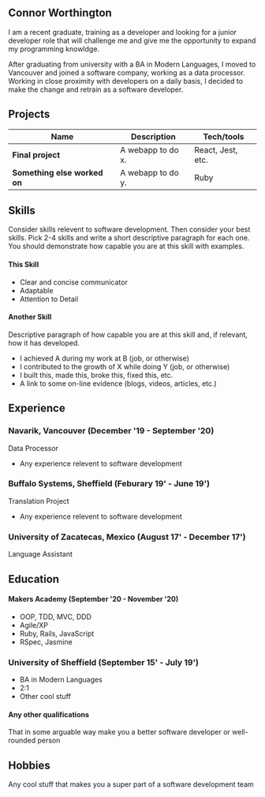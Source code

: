## Connor Worthington

I am a recent graduate, training as a developer and looking for a junior developer role that will challenge me and give me the opportunity to expand my programming knowldge. 

After graduating from university with a BA in Modern Languages, I moved to Vancouver and joined a software company, working as a data processor. Working in close proximity with developers on a daily basis, I decided to make the change and retrain as a software developer. 

## Projects

| Name                         | Description       | Tech/tools        |
| ---------------------------- | ----------------- | ----------------- |
| **Final project**            | A webapp to do x. | React, Jest, etc. |
| **Something else worked on** | A webapp to do y. | Ruby              |


## Skills

Consider skills relevent to software development. Then consider your best skills. Pick 2-4 skills and write a short descriptive paragraph for each one. You should demonstrate how capable you are at this skill with examples.

#### This Skill

- Clear and concise communicator 
- Adaptable 
- Attention to Detail 

#### Another Skill

Descriptive paragraph of how capable you are at this skill and, if relevant, how it has developed.

- I achieved A during my work at B (job, or otherwise)
- I contributed to the growth of X while doing Y (job, or otherwise)
- I built this, made this, broke this, fixed this, etc.
- A link to some on-line evidence (blogs, videos, articles, etc.)

## Experience

### Navarik, Vancouver (December '19 - September '20)  
Data Processor

- Any experience relevent to software development

### Buffalo Systems, Sheffield (Feburary 19' - June 19')  
Translation Project

- Any experience relevent to software development

### University of Zacatecas, Mexico (August 17' - December 17')
Language Assistant

## Education

#### Makers Academy (September '20 - November '20)

- OOP, TDD, MVC, DDD
- Agile/XP
- Ruby, Rails, JavaScript
- RSpec, Jasmine

### University of Sheffield (September 15' - July 19')

- BA in Modern Languages
- 2:1
- Other cool stuff

#### Any other qualifications

That in some arguable way make you a better software developer or well-rounded person

## Hobbies

Any cool stuff that makes you a super part of a software development team
